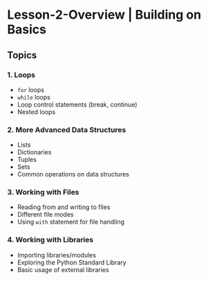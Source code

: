 # Lesson-2-Overview | Building on Basics

## Topics

### 1. Loops

- `for` loops
- `while` loops
- Loop control statements (break, continue)
- Nested loops

### 2. More Advanced Data Structures

- Lists
- Dictionaries
- Tuples
- Sets
- Common operations on data structures

### 3. Working with Files

- Reading from and writing to files
- Different file modes
- Using `with` statement for file handling

### 4. Working with Libraries

- Importing libraries/modules
- Exploring the Python Standard Library
- Basic usage of external libraries
